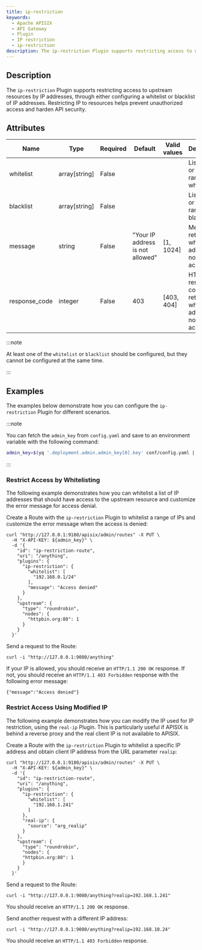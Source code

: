 ```yaml
---
title: ip-restriction
keywords:
  - Apache APISIX
  - API Gateway
  - Plugin
  - IP restriction
  - ip-restriction
description: The ip-restriction Plugin supports restricting access to upstream resources by IP addresses, through either configuring a whitelist or blacklist of IP addresses.
---
```


<!--
#
# Licensed to the Apache Software Foundation (ASF) under one or more
# contributor license agreements.  See the NOTICE file distributed with
# this work for additional information regarding copyright ownership.
# The ASF licenses this file to You under the Apache License, Version 2.0
# (the "License"); you may not use this file except in compliance with
# the License.  You may obtain a copy of the License at
#
#     http://www.apache.org/licenses/LICENSE-2.0
#
# Unless required by applicable law or agreed to in writing, software
# distributed under the License is distributed on an "AS IS" BASIS,
# WITHOUT WARRANTIES OR CONDITIONS OF ANY KIND, either express or implied.
# See the License for the specific language governing permissions and
# limitations under the License.
#
-->

<head>
  <link rel="canonical" href="https://docs.api7.ai/hub/ip-restriction" />
</head>

## Description

The `ip-restriction` Plugin supports restricting access to upstream resources by IP addresses, through either configuring a whitelist or blacklist of IP addresses. Restricting IP to resources helps prevent unauthorized access and harden API security.

## Attributes

| Name          | Type          | Required | Default                          | Valid values | Description                                                            |
|---------------|---------------|----------|----------------------------------|--------------|------------------------------------------------------------------------|
| whitelist     | array[string] | False    |                                  |              | List of IPs or CIDR ranges to whitelist.                               |
| blacklist     | array[string] | False    |                                  |              | List of IPs or CIDR ranges to blacklist.                               |
| message       | string        | False    | "Your IP address is not allowed" | [1, 1024]    | Message returned when the IP address is not allowed access.            |
| response_code | integer       | False    | 403                              | [403, 404]   | HTTP response code returned when the IP address is not allowed access. |

:::note

At least one of the `whitelist` or `blacklist` should be configured, but they cannot be configured at the same time.

:::

## Examples

The examples below demonstrate how you can configure the `ip-restriction` Plugin for different scenarios.

:::note

You can fetch the `admin_key` from `config.yaml` and save to an environment variable with the following command:

```bash
admin_key=$(yq '.deployment.admin.admin_key[0].key' conf/config.yaml | sed 's/"//g')
```

:::

### Restrict Access by Whitelisting

The following example demonstrates how you can whitelist a list of IP addresses that should have access to the upstream resource and customize the error message for access denial.

Create a Route with the `ip-restriction` Plugin to whitelist a range of IPs and customize the error message when the access is denied:

```shell
curl "http://127.0.0.1:9180/apisix/admin/routes" -X PUT \
  -H "X-API-KEY: ${admin_key}" \
  -d '{
    "id": "ip-restriction-route",
    "uri": "/anything",
    "plugins": {
      "ip-restriction": {
        "whitelist": [
          "192.168.0.1/24"
        ],
        "message": "Access denied"
      }
    },
    "upstream": {
      "type": "roundrobin",
      "nodes": {
        "httpbin.org:80": 1
      }
    }
  }'
```

Send a request to the Route:

```shell
curl -i "http://127.0.0.1:9080/anything"
```

If your IP is allowed, you should receive an `HTTP/1.1 200 OK` response. If not, you should receive an `HTTP/1.1 403 Forbidden` response with the following error message:

```text
{"message":"Access denied"}
```

### Restrict Access Using Modified IP

The following example demonstrates how you can modify the IP used for IP restriction, using the `real-ip` Plugin. This is particularly useful if APISIX is behind a reverse proxy and the real client IP is not available to APISIX.

Create a Route with the `ip-restriction` Plugin to whitelist a specific IP address and obtain client IP address from the URL parameter `realip`:

```shell
curl "http://127.0.0.1:9180/apisix/admin/routes" -X PUT \
  -H "X-API-KEY: ${admin_key}" \
  -d '{
    "id": "ip-restriction-route",
    "uri": "/anything",
    "plugins": {
      "ip-restriction": {
        "whitelist": [
          "192.168.1.241"
        ]
      },
      "real-ip": {
        "source": "arg_realip"
      }
    },
    "upstream": {
      "type": "roundrobin",
      "nodes": {
      "httpbin.org:80": 1
      }
    }
  }'
```

Send a request to the Route:

```shell
curl -i "http://127.0.0.1:9080/anything?realip=192.168.1.241"
```

You should receive an `HTTP/1.1 200 OK` response.

Send another request with a different IP address:

```shell
curl -i "http://127.0.0.1:9080/anything?realip=192.168.10.24"
```

You should receive an `HTTP/1.1 403 Forbidden` response.
